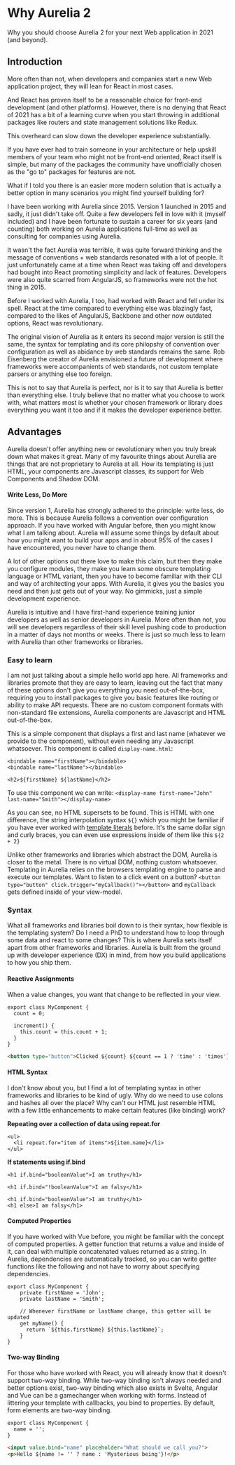 # Why Aurelia 2

Why you should choose Aurelia 2 for your next Web application in 2021 (and beyond).

## Introduction

More often than not, when developers and companies start a new Web application project, they will lean for React in most cases.

And React has proven itself to be a reasonable choice for front-end development (and other platforms). However, there is no denying that React of 2021 has a bit of a learning curve when you start throwing in additional packages like routers and state management solutions like Redux.

This overheard can slow down the developer experience substantially. 

If you have ever had to train someone in your architecture or help upskill members of your team who might not be front-end oriented, React itself is simple, but many of the packages the community have unofficially chosen as the "go to" packages for features are not. 

What if I told you there is an easier more modern solution that is actually a better option in many scenarios you might find yourself building for?

I have been working with Aurelia since 2015. Version 1 launched in 2015 and sadly, it just didn't take off. Quite a few developers fell in love with it (myself included) and I have been fortunate to sustain a career for six years (and counting) both working on Aurelia applications full-time as well as consulting for companies using Aurelia. 

It wasn't the fact Aurelia was terrible, it was quite forward thinking and the message of conventions + web standards resonated with a lot of people. It just unfortunately came at a time when React was taking off and developers had bought into React promoting simplicity and lack of features. Developers were also quite scarred from AngularJS, so frameworks were not the hot thing in 2015.

Before I worked with Aurelia, I too, had worked with React and fell under its spell. React at the time compared to everything else was blazingly fast, compared to the likes of AngularJS, Backbone and other now outdated options, React was revolutionary.

The original vision of Aurelia as it enters its second major version is still the same, the syntax for templating and its core philopshy of convention over configuration as well as abidance by web standards remains the same. Rob Eisenberg the creator of Aurelia envisioned a future of development where frameworks were accompanients of web standards, not custom template parsers or anything else too foreign.

This is not to say that Aurelia is perfect, nor is it to say that Aurelia is better than everything else. I truly believe that no matter what you choose to work with, what matters most is whether your chosen framework or library does everything you want it too and if it makes the developer experience better.

## Advantages

Aurelia doesn't offer anything new or revolutionary when you truly break down what makes it great. Many of my favourite things about Aurelia are things that are not proprietary to Aurelia at all. How its templating is just HTML, your components are Javascript classes, its support for Web Components and Shadow DOM.

#### Write Less, Do More

Since version 1, Aurelia has strongly adhered to the principle: write less, do more. This is because Aurelia follows a convention over configuration approach. If you have worked with Angular before, then you might know what I am talking about. Aurelia will assume some things by default about how you might want to build your apps and in about 95% of the cases I have encountered, you never have to change them.

A lot of other options out there love to make this claim, but then they make you configure modules, they make you learn some obscure templating language or HTML variant, then you have to become familiar with their CLI and way of architecting your apps. With Aurelia, it gives you the basics you need and then just gets out of your way. No gimmicks, just a simple development experience.

Aurelia is intuitive and I have first-hand experience training junior developers as well as senior developers in Aurelia. More often than not, you will see developers regardless of their skill level pushing code to production in a matter of days not months or weeks. There is just so much less to learn with Aurelia than other frameworks or libraries.

### Easy to learn

I am not just talking about a simple hello world app here. All frameworks and libraries promote that they are easy to learn, leaving out the fact that many of these options don't give you everything you need out-of-the-box, requiring you to install packages to give you basic features like routing or ability to make API requests. There are no custom component formats with non-standard file extensions, Aurelia components are Javascript and HTML out-of-the-box.

This is a simple component that displays a first and last name (whatever we provide to the component), without even needing any Javascript whatsoever. This component is called `display-name.html`:

```
<bindable name="firstName"></bindable>
<bindable name="lastName"></bindable>

<h2>${firstName} ${lastName}</h2>
```

To use this component we can write: ``<display-name first-name="John" last-name="Smith"></display-name>``

As you can see, no HTML supersets to be found. This is HTML with one difference, the string interpolation syntax ``${}`` which you might be familiar if you have ever worked with [template literals](https://developer.mozilla.org/en-US/docs/Web/JavaScript/Reference/Template_literals) before. It's the same dollar sign and curly braces, you can even use expressions inside of them like this ``${2 + 2}``

Unlike other frameworks and libraries which abstract the DOM, Aurelia is closer to the metal. There is no virtual DOM, nothing custom whatsoever. Templating in Aurelia relies on the browsers templating engine to parse and execute our templates. Want to listen to a click event on a button? `<button type="button" click.trigger="myCallback()"></button>` and `myCallback` gets defined inside of your view-model.

### Syntax

What all frameworks and libraries boil down to is their syntax, how flexible is the templating system? Do I need a PhD to understand how to loop through some data and react to some changes?  This is where Aurelia sets itself apart from other frameworks and libraries. Aurelia is built from the ground up with developer experience (DX) in mind, from how you build applications to how you ship them.

#### Reactive Assignments

When a value changes, you want that change to be reflected in your view.

```
export class MyComponent {
  count = 0;
  
  increment() {
    this.count = this.count + 1;
  }
}
```

```html
<button type="button">Clicked ${count} ${count == 1 ? 'time' : 'times'}</button>
```

#### HTML Syntax

I don't know about you, but I find a lot of templating syntax in other frameworks and libraries to be kind of ugly. Why do we need to use colons and hashes all over the place? Why can't our HTML just resemble HTML with a few little enhancements to make certain features (like binding) work?

**Repeating over a collection of data using repeat.for**

```
<ul>
  <li repeat.for="item of items">${item.name}</li>
</ul>
```

**If statements using if.bind**

```
<h1 if.bind="booleanValue">I am truthy</h1>
```

```
<h1 if.bind="!booleanValue">I am falsy</h1>
```

```
<h1 if.bind="booleanValue">I am truthy</h1>
<h1 else>I am falsy</h1>
```

#### Computed Properties

If you have worked with Vue before, you might be familiar with the concept of computed properties. A getter function that returns a value and inside of it, can deal with multiple concatenated values returned as a string. In Aurelia, dependencies are automatically tracked, so you can write getter functions like the following and not have to worry about specifying dependencies.

```
export class MyComponent {
    private firstName = 'John';
    private lastName = 'Smith';
    
    // Whenever firstName or lastName change, this getter will be updated
    get myName() {
      return `${this.firstName} ${this.lastName}`;
    }
}
```

#### Two-way Binding

For those who have worked with React, you will already know that it doesn't support two-way binding. While two-way binding isn't always needed and better options exist, two-way binding which also exists in Svelte, Angular and Vue can be a gamechanger when working with forms. Instead of littering your template with callbacks, you bind to properties. By default, form elements are two-way binding.

```
export class MyComponent {
  name = '';
}
```

```html
<input value.bind="name" placeholder="What should we call you?">
<p>Hello ${name != '' ? name : 'Mysterious being'}!</p>
```

